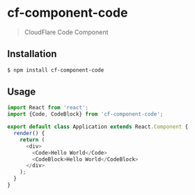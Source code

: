 # cf-component-code

> CloudFlare Code Component

## Installation

```sh
$ npm install cf-component-code
```

## Usage

```js
import React from 'react';
import {Code, CodeBlock} from 'cf-component-code';

export default class Application extends React.Component {
  render() {
    return (
      <div>
        <Code>Hello World</Code>
        <CodeBlock>Hello World</CodeBlock>
      </div>
    );
  }
}
```

